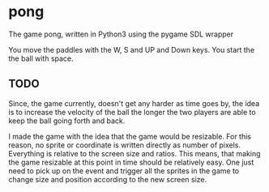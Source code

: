 # pong
The game pong, written in Python3 using the pygame SDL wrapper

You move the paddles with the W, S and UP and Down keys.
You start the the ball with space.


## TODO

Since, the game currently, doesn't get any harder as time goes by,
the idea is to increase the velocity of the ball the longer
the two players are able to keep the ball going forth and back.

I made the game with the idea that the game would be resizable.
For this reason, no sprite or coordinate is written directly as
number of pixels. Everything is relative to the screen size and
ratios. This means, that making the game resizable at this point
in time should be relatively easy. One just need to pick up on
the event and trigger all the sprites in the game to change size
and position according to the new screen size.
